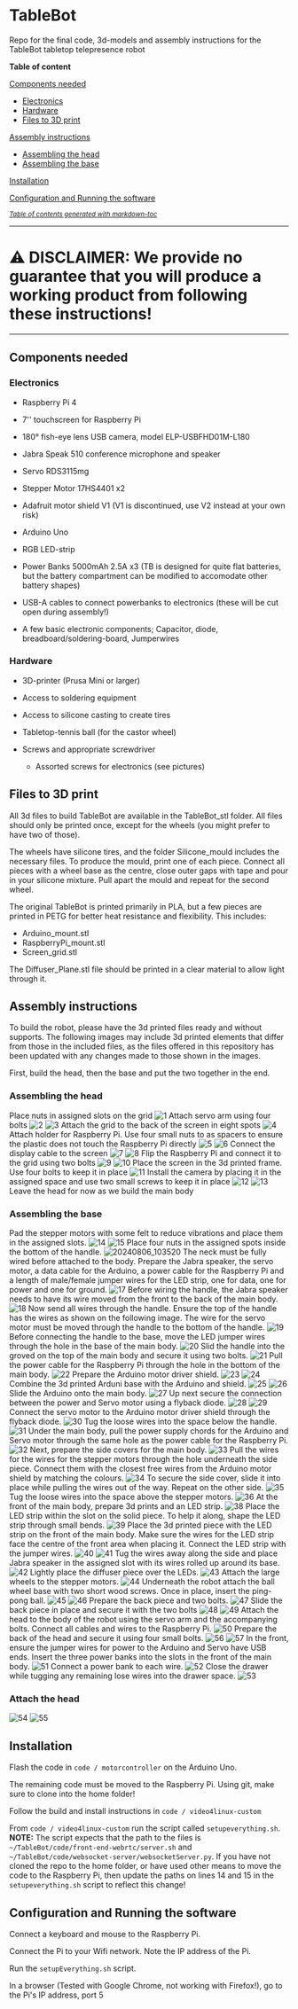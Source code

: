 # TableBot

Repo for the final code, 3d-models and assembly instructions for the TableBot tabletop telepresence robot

**Table of content**

[Components needed](#components-needed)

* [Electronics](#electronics)
* [Hardware](#hardware)
* [Files to 3D print](#files-to-3d-print)

[Assembly instructions](#assembly-instructions)

* [Assembling the head](#assembling-the-head)
* [Assembling the base](#assembling-the-base)

[Installation](#installation)

[Configuration and Running the software](#configuration-and-running-the-software)



<small><i><a href='http://ecotrust-canada.github.io/markdown-toc/'>Table of contents generated with markdown-toc</a></i></small>

---

# ⚠️ **DISCLAIMER: We provide no guarantee that you will produce a working product from following these instructions!**

---

## Components needed

### Electronics

* Raspberry Pi 4

* 7'' touchscreen for Raspberry Pi 

* 180° fish-eye lens USB camera, model ELP-USBFHD01M-L180 

* Jabra Speak 510 conference microphone and speaker

* Servo RDS3115mg

* Stepper Motor 17HS4401 x2

* Adafruit motor shield V1 (V1 is discontinued, use V2 instead at your own risk)

* Arduino Uno

* RGB LED-strip

* Power Banks 5000mAh 2.5A x3 (TB is designed for quite flat batteries, but the battery compartment can be modified to accomodate other battery shapes)

* USB-A cables to connect powerbanks to electronics (these will be cut open during assembly!) 

* A few basic electronic components; Capacitor, diode, breadboard/soldering-board, Jumperwires

### Hardware

* 3D-printer (Prusa Mini or larger) 

* Access to soldering equipment

* Access to silicone casting to create tires

* Tabletop-tennis ball (for the castor wheel)

* Screws and appropriate screwdriver
  
  * Assorted screws for electronics (see pictures)

## Files to 3D print

All 3d files to build TableBot are available in the TableBot_stl folder. All files should only be printed once, except for the wheels (you might prefer to have two of those).

The wheels have silicone tires, and the folder Silicone_mould includes the necessary files. To produce the mould, print one of each piece. Connect all pieces with a wheel base as the centre, close outer gaps with tape and pour in your silicone mixture. Pull apart the mould and repeat for the second wheel.

The original TableBot is printed primarily in PLA, but a few pieces are printed in PETG for better heat resistance and flexibility. This includes:
* Arduino_mount.stl
* RaspberryPi_mount.stl
* Screen_grid.stl

The Diffuser_Plane.stl file should be printed in a clear material to allow light through it.

## Assembly instructions

To build the robot, please have the 3d printed files ready and without supports. The following images may include 3d printed elements that differ from those in the included files, as the files offered in this repository has been updated with any changes made to those shown in the images.

First, build the head, then the base and put the two together in the end.

### Assembling the head
Place nuts in assigned slots on the grid
![1](https://github.com/user-attachments/assets/e8dd08b1-4b12-4c92-a6e7-51da29672f75)
Attach servo arm using four bolts
![2](https://github.com/user-attachments/assets/c31fafb4-1327-4bae-b44e-b410e6b5f489)
![3](https://github.com/user-attachments/assets/4277a65a-7f73-4bb4-a235-5c2f73794715)
Attach the grid to the back of the screen in eight spots
![4](https://github.com/user-attachments/assets/453a277d-ee7a-423b-b1f3-0e848a724667)
Attach holder for Raspberry Pi. Use four small nuts to as spacers to ensure the plastic does not touch the Raspberry Pi directly
![5](https://github.com/user-attachments/assets/e1a09ffd-bc71-48be-883a-acf077dea1d4)
![6](https://github.com/user-attachments/assets/0a9a09de-9eb0-41ce-af5a-ee4a97fabe2e)
Connect the display cable to the screen
![7](https://github.com/user-attachments/assets/e96ec8f4-7270-48cb-adf9-f819c7f72256)
![8](https://github.com/user-attachments/assets/60b46c5a-81ae-4687-bd75-8f50ab7d7d67)
Flip the Raspberry Pi and connect it to the grid using two bolts
![9](https://github.com/user-attachments/assets/57f9fc4a-e34d-438b-b5ff-4f27b5cbee8a)
![10](https://github.com/user-attachments/assets/5b1c3d74-b79b-41a2-8859-99f03ece877d)
Place the screen in the 3d printed frame. Use four bolts to keep it in place
![11](https://github.com/user-attachments/assets/acbcbf8a-8cd9-4135-92c7-84cea568799a)
Install the camera by placing it in the assigned space and use two small screws to keep it in place
![12](https://github.com/user-attachments/assets/2f56756a-72ed-47c7-9139-6df575dc9fdd)
![13](https://github.com/user-attachments/assets/66d64dc0-5dcd-4441-8421-2cd2b3f73335)
Leave the head for now as we build the main body
### Assembling the base
Pad the stepper motors with some felt to reduce vibrations and place them in the assigned slots.
![14](https://github.com/user-attachments/assets/66177cdf-c2c8-4f64-8655-903191c360ff)
![15](https://github.com/user-attachments/assets/fe954b3a-af93-40c0-b803-0c7c27717a68)
Place four nuts in the assigned spots inside the bottom of the handle.
![20240806_103520](https://github.com/user-attachments/assets/e82ce23c-f521-47d1-bb8d-8a0dff23b925)
The neck must be fully wired before attached to the body. Prepare the Jabra speaker, the servo motor, a data cable for the Arduino, a power cable for the Raspberry Pi and a length of male/female jumper wires for the LED strip, one for data, one for power and one for ground.
![17](https://github.com/user-attachments/assets/7b6304e2-920f-4ed3-aa6f-dec89525f0f1)
Before wiring the handle, the Jabra speaker needs to have its wire moved from the front to the back of the main body.
![18](https://github.com/user-attachments/assets/cf334a73-6bba-4c32-9e65-3c23fe4e3a9b)
Now send all wires through the handle. Ensure the top of the handle has the wires as shown on the following image. The wire for the servo motor must be moved through the handle to the bottom of the handle.
![19](https://github.com/user-attachments/assets/0eb8ad8b-968f-4d44-872c-42cd05c6cfa1)
Before connecting the handle to the base, move the LED jumper wires through the hole in the base of the main body.
![20](https://github.com/user-attachments/assets/9afd29b7-ef27-4fe5-ae65-98cde10d2eb5)
Slid the handle into the groved on the top of the main body and secure it using two bolts.
![21](https://github.com/user-attachments/assets/8d8e4617-36dc-4a7d-becc-9daeeb0f0802)
Pull the power cable for the Raspberry Pi through the hole in the bottom of the main body.
![22](https://github.com/user-attachments/assets/f41d735e-5177-48df-8ea8-f26ccfbc4263)
Prepare the Arduino motor driver shield.
![23](https://github.com/user-attachments/assets/38134189-a928-4fcc-8a0b-1f3ce41c83f6)
![24](https://github.com/user-attachments/assets/22de4243-4db0-4177-9975-0d356847daab)
Combine the 3d printed Arduni base with the Arduino and shield.
![25](https://github.com/user-attachments/assets/b793bfbe-332d-4ca3-b21d-37fadab50ce7)
![26](https://github.com/user-attachments/assets/f52776a7-b8cf-42e9-b91d-04db78b6fa86)
Slide the Arduino onto the main body.
![27](https://github.com/user-attachments/assets/2a278fa1-16e4-45f8-a68b-cf0b257d6bec)
Up next secure the connection between the power and Servo motor using a flyback diode.
![28](https://github.com/user-attachments/assets/c3260e62-d93b-4a98-8e60-111486ba71d0)
![29](https://github.com/user-attachments/assets/6b5892d2-2e25-4b5c-8768-7cf5fcff9fe1)
Connect the servo motor to the Arduino motor driver shield through the flyback diode.
![30](https://github.com/user-attachments/assets/9739f70d-258e-4faf-a399-a3e5c01ed780)
Tug the loose wires into the space below the handle.
![31](https://github.com/user-attachments/assets/e351bfdc-1eb6-498b-ac9e-a93c83a86518)
Under the main body, pull the power supply chords for the Arduino and Servo motor through the same hole as the power cable for the Raspberry Pi.
![32](https://github.com/user-attachments/assets/f3bb8dcc-cb1e-4041-a03d-cafa08d697d4)
Next, prepare the side covers for the main body.
![33](https://github.com/user-attachments/assets/fc7f7904-0d86-4528-8ef4-90d80e92855d)
Pull the wires for the wires for the stepper motors through the hole underneath the side piece. Connect them with the closest free wires from the Arduino motor shield by matching the colours.
![34](https://github.com/user-attachments/assets/8e8e3a47-a0cf-4141-87a3-41548bba61be)
To secure the side cover, slide it into place while pulling the wires out of the way. Repeat on the other side.
![35](https://github.com/user-attachments/assets/26303427-10d4-4adc-88cb-26a570a411ec)
Tug the loose wires into the space above the stepper motors.
![36](https://github.com/user-attachments/assets/917a2bc6-bfa0-4b34-b9fa-c85ae746c6f3)
At the front of the main body, prepare 3d prints and an LED strip.
![38](https://github.com/user-attachments/assets/ea21bd54-70fe-4c63-b9f5-e3d5033340fd)
Place the LED strip within the slot on the solid piece. To help it along, shape the LED strip through small bends.
![39](https://github.com/user-attachments/assets/e1d625e5-8486-45e6-b6b6-c091b756a57a)
Place the 3d printed piece with the LED strip on the front of the main body. Make sure the wires for the LED strip face the centre of the front area when placing it. Connect the LED strip with the jumper wires.
![40](https://github.com/user-attachments/assets/49ee876b-acad-4210-bc1c-e2a521793070)
![41](https://github.com/user-attachments/assets/b990563f-0d14-4430-a8ec-b82be26050e1)
Tug the wires away along the side and place Jabra speaker in the assigned slot with its wires rolled up around its base.
![42](https://github.com/user-attachments/assets/8a9416a8-6d18-4181-9cc3-312bfc275a30)
Lightly place the diffuser piece over the LEDs.
![43](https://github.com/user-attachments/assets/93fdfde0-e867-4181-a386-096f75d16c9c)
Attach the large wheels to the stepper motors.
![44](https://github.com/user-attachments/assets/8a89f075-ee3c-4e07-90a6-3d000d443633)
Underneath the robot attach the ball wheel base with two short wood screws. Once in place, insert the ping-pong ball.
![45](https://github.com/user-attachments/assets/60cd34f4-b349-4693-8e47-5d92a5948c9f)
![46](https://github.com/user-attachments/assets/703ad940-6e55-4fb0-b055-a31bdd6ff3c0)
Prepare the back piece and two bolts.
![47](https://github.com/user-attachments/assets/19cd4f27-bcd3-42b8-ad6c-8e5f96f4a5c1)
Slide the back piece in place and secure it with the two bolts
![48](https://github.com/user-attachments/assets/d257e972-e9b2-45cb-af80-c7e49bb7bde6)
![49](https://github.com/user-attachments/assets/953305d5-e32f-4cac-8aec-df803d0e10f9)
Attach the head to the body of the robot using the servo arm and the accompanying bolts. Connect all cables and wires to the Raspberry Pi.
![50](https://github.com/user-attachments/assets/99f55977-220b-4f43-b7d9-bff7df401393)
Prepare the back of the head and secure it using four small bolts.
![56](https://github.com/user-attachments/assets/56d25cf7-1466-45e4-bc2d-2ec7e67fe5d4)
![57](https://github.com/user-attachments/assets/ebaead81-04ef-46ec-95bb-eb8ab3b27956)
In the front, ensure the jumper wires for power to the Arduino and Servo have USB ends. Insert the three power banks into the slots in the front of the main body.
![51](https://github.com/user-attachments/assets/021b1a90-018d-41fd-a874-3b930553d479)
Connect a power bank to each wire.
![52](https://github.com/user-attachments/assets/44906cb5-458f-4d6f-b68b-92fd58df0493)
Close the drawer while tugging any remaining lose wires into the drawer space.
![53](https://github.com/user-attachments/assets/b23334d0-6970-42ed-81c8-7e8f19cbeb8a)
### Attach the head
![54](https://github.com/user-attachments/assets/84f3ec3b-e384-49b4-a88c-d42acf736453)
![55](https://github.com/user-attachments/assets/0424be9d-d881-44ee-86d0-2dc11e71fcb0)




## Installation

Flash the code in `code / motorcontroller` on the Arduino Uno. 

The remaining code must be moved to the Raspberry Pi. Using git, make sure to clone into the home folder! 

Follow the build and install instructions in `code / video4linux-custom`

From `code / video4linux-custom` run the script called `setupeverything.sh`. 
**NOTE:** The script expects that the path to the files is `~/TableBot/code/front-end-webrtc/server.sh` and `~/TableBot/code/websocket-server/websocketServer.py`. If you have not cloned the repo to the home folder, or have used other means to move the code to the Raspberry Pi, then update the paths on lines 14 and 15 in the `setupeverything.sh` script to reflect this change! 

## Configuration and Running the software

Connect a keyboard and mouse to the Raspberry Pi. 

Connect the Pi to your Wifi network. Note the IP address of the Pi. 

Run the `setupEverything.sh` script. 

In a browser (Tested with Google Chrome, not working with Firefox!), go to the Pi's IP address, port 5
